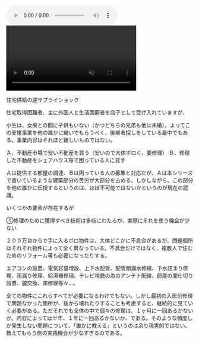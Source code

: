
<audio src="/assets/Media/Sounds/samsara.mp3" controls></audio>
<video src="/assets/Media/Videos/atami-station-iphone.mp4" autoplay muted loop playsinline width="350">
</video>


住宅供給の逆サプライショック

住宅取得困難者、主に外国人と生活困窮者を店子として受け入れていますが、

小生は、女房との間に子供もいない（かつどちらの兄弟も他は未婚）。よってこの支援事業を他の誰かに継いでもらうべく、後継者探しをしている最中でもある。事業内容はそれほど難しいものではない。

Ａ、不動産市場で安い不動産を買う（安いので大体ボロく、要修理）
Ｂ、修理した不動産をシェアハウス等で困っている人に貸す

Ａは提供する部屋の調達、Ｂは困っている人の募集と対応だが、Ａは本シリーズで書いているような建築部分の苦労が大部分を占める。しかしながら、この部分を他の誰かに伝授するというのは、ほぼ不可能ではないかというのが現在の認識。

いくつかの要素が存在するが

①修理のために獲得すべき技術は多岐にわたるが、実際にそれを使う機会が少ない

２００万台からで手に入るボロ物件は、大体どこかに不具合があるが、問題個所はそれぞれ物件によって全く異なっている。不具合だけではなく、複数人で住むためのリフォーム等も必要になったりする。

エアコンの設置、電気容量増設、上下水配管、配管類漏水修繕、下水詰まり修理、雨漏り修理、給湯器修理、テレビ視聴の為のアンテナ配線、部屋の間仕切り設置、鍵交換、床修理等々…。

全ての物件にこれらすべてが必要になるわけでもない。しかし最初の入居前修理で問題なかった箇所が、後から壊れたりすることも考慮すると、継続的に見ていく必要がある。ただそれでも全体の中で個々の修理は、１ヶ月に一回あるかないか。内容によっては半年、１年に一回あるかないか、である。そのような頻度しか発生しない問題について、「誰かに教える」というのは余り現実的ではない。教えてもらう側の実践機会が少なすぎるのである。
